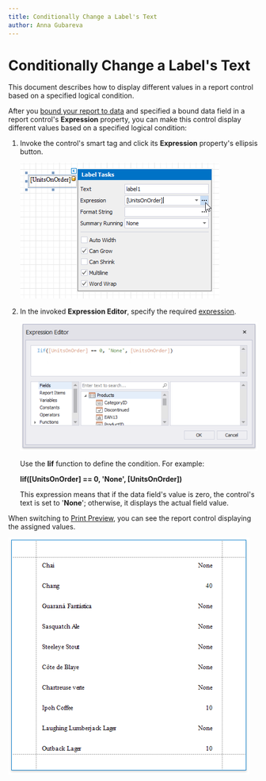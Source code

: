 ```yaml
---
title: Conditionally Change a Label's Text
author: Anna Gubareva
---
```

# Conditionally Change a Label's Text

This document describes how to display different values in a report control based on a specified logical condition.

After you [bound your report to data](../../bind-to-data.md) and specified a bound data field in a report control's **Expression** property, you can make this control display different values based on a specified logical condition:

1. Invoke the control's smart tag and click its **Expression** property's ellipsis button.
	
	![](../../../../../images/eurd-win-shaping-label-expression-property-for-custom-text.png)

2. In the invoked **Expression Editor**, specify the required [expression](../../use-expressions.md).
	
	![](../../../../../images/eurd-win-shaping-label-expression-for-custom-text.png)
	
	Use the **Iif** function to define the condition. For example:
	
	**Iif([UnitsOnOrder] == 0, 'None', [UnitsOnOrder])**
	
	This expression means that if the data field's value is zero, the control's text is set to '**None**'; otherwise, it displays the actual field value.

When switching to [Print Preview](../../preview-print-and-export-reports.md), you can see the report control displaying the assigned values.

![](../../../../../images/eurd-win-shaping-label-custom-text-result.png)